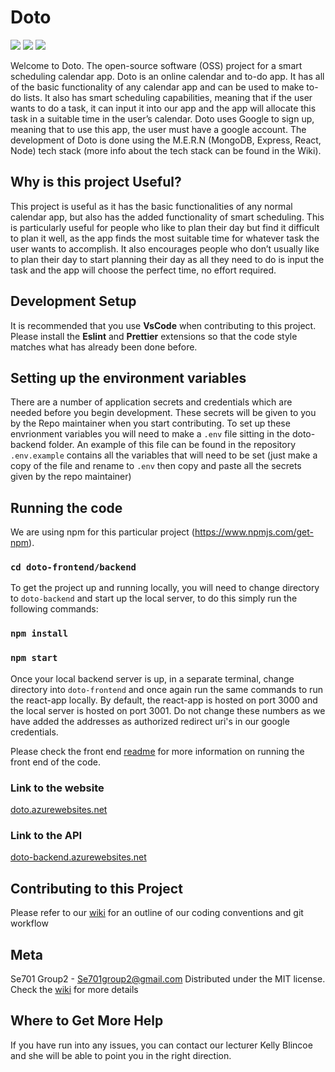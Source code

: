 # Doto

![](https://github.com/se701g2/Doto/workflows/doto-CI/badge.svg?event=push) 
![](https://github.com/se701g2/Doto/workflows/doto-backend-deploy/badge.svg?event=push) 
![](https://github.com/se701g2/Doto/workflows/doto-frontend-deploy/badge.svg?event=push)

Welcome to Doto. The open-source software (OSS) project for a smart scheduling calendar app. Doto is an online calendar and to-do app. It has all of the basic functionality of any calendar app and can be used to make to-do lists. It also has smart scheduling capabilities, meaning that if the user wants to do a task, it can input it into our app and the app will allocate this task in a suitable time in the user’s calendar. Doto uses Google to sign up, meaning that to use this app, the user must have a google account. The development of Doto is done using the M.E.R.N (MongoDB, Express, React, Node) tech stack (more info about the tech stack can be found in the Wiki).

## Why is this project Useful?
This project is useful as it has the basic functionalities of any normal calendar app, but also has the added functionality of smart scheduling. This is particularly useful for people who like to plan their day but find it difficult to plan it well, as the app finds the most suitable time for whatever task the user wants to accomplish. It also encourages people who don’t usually like to plan their day to start planning their day as all they need to do is input the task and the app will choose the perfect time, no effort required. 


## Development Setup
It is recommended that you use **VsCode** when contributing to this project. Please install the **Eslint** and **Prettier** extensions so that the code style matches what has already been done before.

## Setting up the environment variables 

There are a number of application secrets and credentials which are needed before you begin development. These secrets will be given to you by the Repo maintainer when you start contributing. To set up these envrionment variables you will need to make a `.env` file sitting in the doto-backend folder. An example of this file can be found in the repository `.env.example` contains all the variables that will need to be set (just make a copy of the file and rename to `.env` then copy and paste all the secrets given by the repo maintainer)

## Running the code
We are using npm for this particular project (https://www.npmjs.com/get-npm).
### `cd doto-frontend/backend`
To get the project up and running locally, you will need to change directory to `doto-backend` and start up the local server, to do this simply run the following commands: 

### `npm install`

### `npm start`

Once your local backend server is up, in a separate terminal, change directory into `doto-frontend` and once again run the same commands to run the react-app locally. By default, the react-app is hosted on port 3000 and the local server is hosted on port 3001. Do not change these numbers as we have added the addresses as authorized redirect uri's in our google credentials.

Please check the front end [readme](https://github.com/se701g2/Doto/blob/master/doto-frontend/README.md) for more information on running the front end of the code.

### Link to the website 
[doto.azurewebsites.net](https://doto.azurewebsites.net)

### Link to the API
[doto-backend.azurewebsites.net](https://doto-backend.azurewebsites.net)

## Contributing to this Project
Please refer to our [wiki](https://github.com/se701g2/Doto/wiki) for an outline of our coding conventions and git workflow

## Meta
Se701 Group2 - Se701group2@gmail.com
Distributed under the MIT license. Check the [wiki](https://github.com/se701g2/Doto/wiki/license) for more details

## Where to Get More Help
If you have run into any issues, you can contact our lecturer Kelly Blincoe and she will be able to point you in the right direction. 


